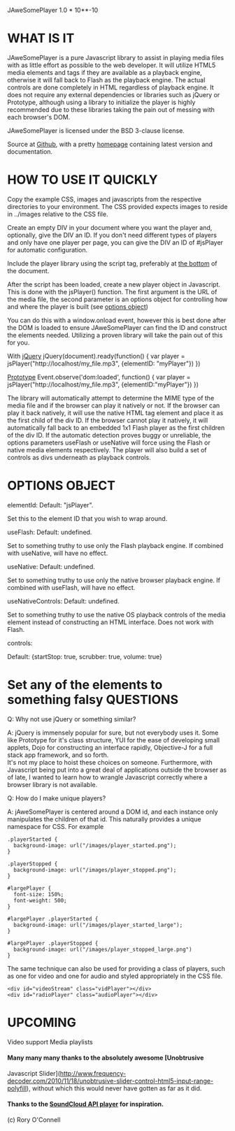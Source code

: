 JAweSomePlayer 1.0 * 10\*\*-10

WHAT IS IT
===

JAweSomePlayer is a pure Javascript library to assist in playing media files 
with as little effort as possible to the web developer.  It will utilize HTML5 
media elements and tags if they are available as a playback engine, otherwise 
it will fall back to Flash as the playback engine.  The actual controls are 
done completely in HTML regardless of playback engine.  It does not require any
external dependencies or libraries such as jQuery or Prototype, although using
a library to initialize the player is highly recommended due to these 
libraries taking the pain out of messing with each browser's DOM.

JAweSomePlayer is licensed under the BSD 3-clause license.

Source at [Github]("http://github.com/RoryO/jawesomeplayer"), with a pretty
[homepage]("http://metricgnome.net/awesome/jawesomeplayer") containing latest
version and documentation.

HOW TO USE IT QUICKLY
===
Copy the example CSS, images and javascripts from the respective
directories to your environment.  The CSS provided expects images to
reside in ../images relative to the CSS file.

Create an empty DIV in your document where you want the player and, optionally,
give the DIV an ID.  If you don't need different types of players and only 
have one player per page, you can give the DIV an ID of \#jsPlayer for 
automatic configuration.
    <div id="myPlayer"></div>

Include the player library using the script tag, preferably at 
[the bottom](http://developer.yahoo.com/performance/rules.html#js_bottom) of 
the document.
    <script src="/js/js_player.js"></script>

After the script has been loaded, create a new player object in
Javascript.  This is done with the jsPlayer() function.  The first argument 
is the URL of the media file, the second parameter is an options object for 
controlling how and where the player is built (see [options object](#options))

You can do this with a window.onload event, however this is best done after the
DOM is loaded to ensure JAweSomePlayer can find the ID and construct the elements 
needed.  Utilizing a proven library will take the pain out of this for you.

With [jQuery](http://jquery.org)
    jQuery(document).ready(function() {
      var player = jsPlayer("http://localhost/my_file.mp3", {elementID: "myPlayer"})
    })

[Prototype](http://prototypejs.org)
    Event.observe('dom:loaded', function() {
      var player = jsPlayer("http://localhost/my_file.mp3", {elementID:"myPlayer"})
    })

The library will automatically attempt to determine the MIME type of
the media file and if the browser can play it natively or not.  If
the browser can play it back natively, it will use the native HTML tag
element and place it as the first child of the div ID.  If
the browser cannot play it natively, it will automatically fall back to
an embedded 1x1 Flash player as the first children of the div
ID.  If the automatic detection proves buggy or unreliable, the options
parameters useFlash or useNative will force using the Flash or native
media elements respectively.  The player will also build a set of controls 
as divs underneath as playback controls.


OPTIONS OBJECT
===

elementId: Default: "jsPlayer".

Set this to the element ID that you wish to wrap around.

useFlash: Default: undefined.

Set to something truthy to use only the  Flash playback engine.  If combined 
with useNative, will have no effect.

useNative: Default: undefined.

Set to something truthy to use only the native browser playback engine.  If 
combined with useFlash, will have no effect.

useNativeControls: Default: undefined.

Set to something truthy to use the native OS playback controls of the
media element instead of constructing an HTML interface.  Does not work
with Flash.

controls: 

Default: {startStop: true, scrubber: true, volume: true}

Set any of the elements to something falsy
QUESTIONS
===
Q: Why not use jQuery or something similar?

A: jQuery is immensely popular for sure, but not everybody uses it.
Some like Prototype for it's class structure, YUI for the ease of
developing small applets, Dojo for constructing an interface
rapidly, Objective-J for a full stack app framework, and so forth.  
It's not my place to hoist these choices on someone. Furthermore, 
with Javascript being put into a great deal of applications outside the 
browser as of late, I wanted to learn how to wrangle Javascript correctly 
where a browser library is not available.

Q: How do I make unique players?

A: jAweSomePlayer is centered around a DOM id, and each instance only
manipulates the children of that id.  This naturally provides a unique
namespace for CSS.  For example

    .playerStarted {
      background-image: url("/images/player_started.png");
    }

    .playerStopped {
      background-image: url("/images/player_stopped.png");
    }

    #largePlayer {
      font-size: 150%;
      font-weight: 500;
    }

    #largePlayer .playerStarted {
      background-image: url("/images/player_started_large");
    }

    #largePlayer .playerStopped {
      background-image: url("/images/player_stopped_large.png")
    }

The same technique can also be used for providing a class of players,
such as one for video and one for audio and styled appropriately in the
CSS file.

    <div id="videoStream" class="vidPlayer"></div>
    <div id="radioPlayer" class="audioPlayer"></div>

UPCOMING
===
Video support
Media playlists

#### Many many many thanks to the absolutely awesome [Unobtrusive
Javascript Slider](http://www.frequency-decoder.com/2010/11/18/unobtrusive-slider-control-html5-input-range-polyfill), without which this would never have gotten as far as it did.
#### Thanks to the [SoundCloud API player](https://github.com/soundcloud/soundcloud-custom-player) for inspiration.

(c) Rory O'Connell
